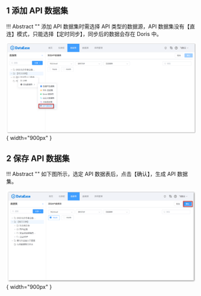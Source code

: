 ## 1 添加 API 数据集

!!! Abstract ""
    添加 API 数据集时需选择 API 类型的数据源，API 数据集没有【直连】模式，只能选择【定时同步】，同步后的数据会存在 Doris 中。

![添加关联数据集](../../img/dataset_configuration/添加API数据集.png){ width="900px" }

## 2 保存 API 数据集

!!! Abstract ""
    如下图所示，选定 API 数据表后，点击【确认】，生成 API 数据集。

![保存API数据集](../../img/dataset_configuration/保存API数据集.png){ width="900px" }


